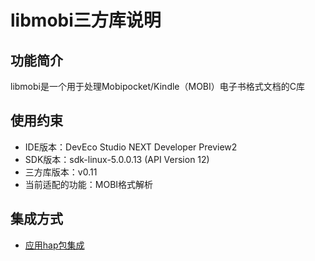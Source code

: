 # libmobi三方库说明
## 功能简介
libmobi是一个用于处理Mobipocket/Kindle（MOBI）电子书格式文档的C库
## 使用约束
- IDE版本：DevEco Studio NEXT Developer Preview2
- SDK版本：sdk-linux-5.0.0.13 (API Version 12)
- 三方库版本：v0.11
- 当前适配的功能：MOBI格式解析

## 集成方式
+ [应用hap包集成](docs/hap_integrate.md)
